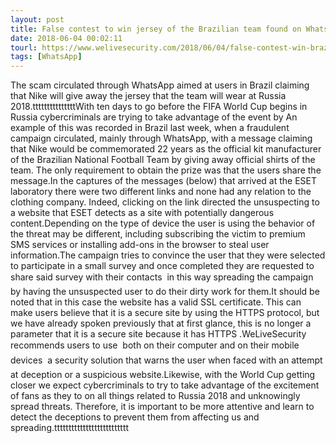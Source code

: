 ```yaml
---
layout: post
title: False contest to win jersey of the Brazilian team found on WhatsApp
date: 2018-06-04 00:02:11
tourl: https://www.welivesecurity.com/2018/06/04/false-contest-win-brazilian-jersey-whatsapp/
tags: [WhatsApp]
---
```

The scam circulated through WhatsApp aimed at users in Brazil claiming that Nike will give away the jersey that the team will wear at Russia 2018.tttttttttttttttWith ten days to go before the FIFA World Cup begins in Russia cybercriminals are trying to take advantage of the event by An example of this was recorded in Brazil last week, when a fraudulent campaign circulated, mainly through WhatsApp, with a message claiming that Nike would be commemorated 22 years as the official kit manufacturer of the Brazilian National Football Team by giving away official shirts of the team. The only requirement to obtain the prize was that the users share the message.In the captures of the messages (below) that arrived at the ESET laboratory there were two different links and none had any relation to the clothing company. Indeed, clicking on the link directed the unsuspecting to a website that ESET detects as a site with potentially dangerous content.Depending on the type of device the user is using the behavior of the threat may be different, including subscribing the victim to premium SMS services or installing add-ons in the browser to steal user information.The campaign tries to convince the user that they were selected to participate in a small survey and once completed they are requested to share said survey with their contacts  in this way spreading the campaign by having the unsuspected user to do their dirty work for them.It should be noted that in this case the website has a valid SSL certificate. This can make users believe that it is a secure site by using the HTTPS protocol, but we have already spoken previously that at first glance, this is no longer a parameter that it is a secure site because it has HTTPS .WeLiveSecurity recommends users to use  both on their computer and on their mobile devices  a security solution that warns the user when faced with an attempt at deception or a suspicious website.Likewise, with the World Cup getting closer we expect cybercriminals to try to take advantage of the excitement of fans as they to on all things related to Russia 2018 and unknowingly spread threats. Therefore, it is important to be more attentive and learn to detect the deceptions to prevent them from affecting us and spreading.tttttttttttttttttttttttttt